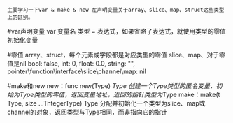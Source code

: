     主要学习一下var & make & new 在声明变量关于array、slice、map、struct这些类型上的区别。
    
#var声明变量
    var 变量名 类型 = 表达式，如果省略了表达式，就使用类型的零值初始化变量
    
#零值
    array、struct，每个元素或字段都是对应类型的零值
    slice、map、对于零值是nil
    bool: false, int: 0, float: 0.0, string: "", pointer\function\interface\slice\channel\map: nil
    
#make和new
    new：func new(Type) *Type
    创建一个Type类型的匿名变量，初始为Type类型的零值，返回变量地址，返回的指针类型为*Type
    make：make(t Type, size ...TntegerType) Type
    分配并初始化一个类型为slice、map或channel的对象，返回类型与Type相同，而非指向它的指针
        
    